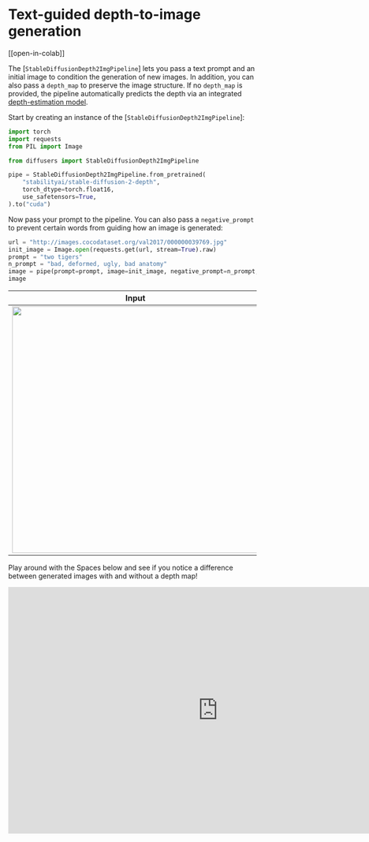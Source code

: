<!--Copyright 2023 The HuggingFace Team. All rights reserved.

Licensed under the Apache License, Version 2.0 (the "License"); you may not use this file except in compliance with
the License. You may obtain a copy of the License at

http://www.apache.org/licenses/LICENSE-2.0

Unless required by applicable law or agreed to in writing, software distributed under the License is distributed on
an "AS IS" BASIS, WITHOUT WARRANTIES OR CONDITIONS OF ANY KIND, either express or implied. See the License for the
specific language governing permissions and limitations under the License.
-->

# Text-guided depth-to-image generation

[[open-in-colab]]

The [`StableDiffusionDepth2ImgPipeline`] lets you pass a text prompt and an initial image to condition the generation of new images. In addition, you can also pass a `depth_map` to preserve the image structure. If no `depth_map` is provided, the pipeline automatically predicts the depth via an integrated [depth-estimation model](https://github.com/isl-org/MiDaS).

Start by creating an instance of the [`StableDiffusionDepth2ImgPipeline`]:

```python
import torch
import requests
from PIL import Image

from diffusers import StableDiffusionDepth2ImgPipeline

pipe = StableDiffusionDepth2ImgPipeline.from_pretrained(
    "stabilityai/stable-diffusion-2-depth",
    torch_dtype=torch.float16,
    use_safetensors=True,
).to("cuda")
```

Now pass your prompt to the pipeline. You can also pass a `negative_prompt` to prevent certain words from guiding how an image is generated:

```python
url = "http://images.cocodataset.org/val2017/000000039769.jpg"
init_image = Image.open(requests.get(url, stream=True).raw)
prompt = "two tigers"
n_prompt = "bad, deformed, ugly, bad anatomy"
image = pipe(prompt=prompt, image=init_image, negative_prompt=n_prompt, strength=0.7).images[0]
image
```

| Input                                                                           | Output                                                                                                                                |
|---------------------------------------------------------------------------------|---------------------------------------------------------------------------------------------------------------------------------------|
| <img src="https://huggingface.co/datasets/huggingface/documentation-images/resolve/main/diffusers/coco-cats.png" width="500"/> | <img src="https://huggingface.co/datasets/huggingface/documentation-images/resolve/main/diffusers/depth2img-tigers.png" width="500"/> |

Play around with the Spaces below and see if you notice a difference between generated images with and without a depth map!

<iframe
	src="https://radames-stable-diffusion-depth2img.hf.space"
	frameborder="0"
	width="850"
	height="500"
></iframe>
